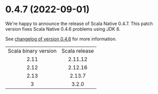 
# 0.4.7 (2022-09-01)

We're happy to announce the release of Scala Native 0.4.7.
This patch version fixes Scala Native 0.4.6 problems using JDK 8. 

See [changelog of version 0.4.6](0.4.6.md) for more information.

<table>
<tbody>
  <tr>
    <td>Scala binary version</td>
    <td>Scala release</td>
  </tr>
  <tr>
    <td align="center">2.11</td>
    <td align="center">2.11.12</td>
  </tr>
  <tr>
    <td align="center">2.12</td>
    <td align="center">2.12.16</td>
  </tr>
  <tr>
    <td align="center">2.13</td>
    <td align="center">2.13.7</td>
  </tr>
  <tr>
    <td align="center">3</td>
    <td align="center">3.2.0</td>
  </tr>
</tbody>
</table>

